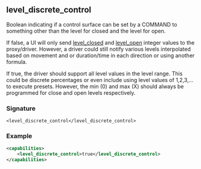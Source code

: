 ## level\_discrete\_control

Boolean indicating if a control surface can be set by a COMMAND to something other than the level for closed and the level for open.

If false, a UI will only send [level\_closed][1] and [level\_open][2] integer values to the proxy/driver. However, a driver could still notify various levels interpolated based on movement and or duration/time in each direction or using another formula.

If true, the driver should support all level values in the level range. This could be discrete percentages or even include using level values of 1,2,3,... to execute presets.  However, the min (0) and max (X) should always be programmed for close and open levels respectively.


### Signature

`<level_discrete_control</level_discrete_control>`


### Example

```xml
<capabilities>
    <level_discrete_control>true</level_discrete_control>
</capabilities>
```

[1]:	https://snap-one.github.io/docs-driverworks-proxyprotocol/#level-closed
[2]:	https://snap-one.github.io/docs-driverworks-proxyprotocol/#level-open